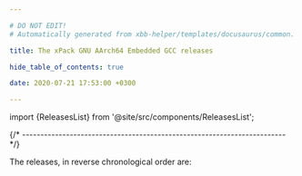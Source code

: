 ```yaml
---

# DO NOT EDIT!
# Automatically generated from xbb-helper/templates/docusaurus/common.

title: The xPack GNU AArch64 Embedded GCC releases

hide_table_of_contents: true

date: 2020-07-21 17:53:00 +0300

---
```


import {ReleasesList} from '@site/src/components/ReleasesList';

{/* ------------------------------------------------------------------------ */}

The releases, in reverse chronological order are:

<ReleasesList />
